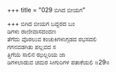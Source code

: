 +++
title = "029 ಬಿಗಿದ ಬೀಯಗ"

+++
ಬಿಗಿದ ಬೀಯಗ ಬದ್ದರದ ಬಂ  
ಡಿಗಳು ರಾಣೀವಾಸದಂದಣ  
ತೆಗೆದು ವೊರಲುವ ಕಂಚುಕಿಗಳುಗ್ಗಡದ ರಭಸದಲಿ   
ಗಗನವಡಗಿತು ಪಲ್ಲವದ ಸ  
ತ್ತಿಗೆಯ ಸಾಲಿನ ಝಲ್ಲರಿಯ ಜಾ  
ಡಿಗಳಲಾಡುವ ಚಮರ ಸೀಗುರಿಗಳ ಪತಾಕೆಯಲಿ      ॥29॥
